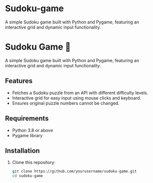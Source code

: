 # Sudoku-game
A simple Sudoku game built with Python and Pygame, featuring an interactive grid and dynamic input functionality.
# Sudoku Game 🧩

A simple Sudoku game built with Python and Pygame, featuring an interactive grid and dynamic input functionality.

## Features
- Fetches a Sudoku puzzle from an API with different difficulty levels.
- Interactive grid for easy input using mouse clicks and keyboard.
- Ensures original puzzle numbers cannot be changed.

## Requirements
- Python 3.8 or above
- Pygame library

## Installation

1. Clone this repository:
   ```bash
   git clone https://github.com/yourusername/sudoku-game.git
   cd sudoku-game
